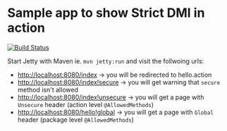 # Sample app to show Strict DMI in action

[![Build Status](https://travis-ci.org/lukaszlenart/struts2-convention.svg?branch=master)](https://travis-ci.org/lukaszlenart/struts2-convention)

Start Jetty with Maven ie. `mvn jetty:run` and visit the follwoing urls:

 - [http://localhost:8080/index](http://localhost:8080/index) -> you will be redirected to hello.action
 - [http://localhost:8080/index!secure](http://localhost:8080/index!secure) -> you will get warning that `secure` method isn't allowed
 - [http://localhost:8080/index!unsecure](http://localhost:8080/index!unsecure) -> you will get a page with `Unsecure` header (action level `@AllowedMethods`)
 - [http://localhost:8080/hello!global](http://localhost:8080/hello!global) -> you will get a page with `Global` header (package level `@AllowedMethods`)  
